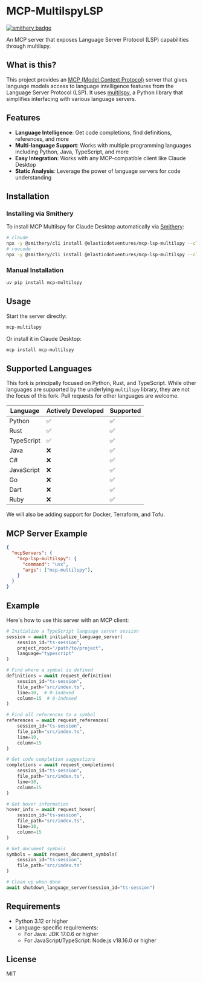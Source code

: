 # MCP-MultilspyLSP
[![smithery badge](https://smithery.ai/badge/@asimihsan/mcp-multilspy)](https://smithery.ai/server/@asimihsan/mcp-multilspy)

An MCP server that exposes Language Server Protocol (LSP) capabilities through multilspy.



## What is this?

This project provides an [MCP (Model Context Protocol)](https://modelcontextprotocol.io/) server that
gives language models access to language intelligence features from the Language Server Protocol (LSP).
It uses [multilspy](https://github.com/microsoft/multilspy), a Python library that simplifies
interfacing with various language servers.

## Features

- **Language Intelligence**: Get code completions, find definitions, references, and more
- **Multi-language Support**: Works with multiple programming languages including Python, Java, TypeScript, and more
- **Easy Integration**: Works with any MCP-compatible client like Claude Desktop
- **Static Analysis**: Leverage the power of language servers for code understanding

## Installation

### Installing via Smithery

To install MCP Multilspy for Claude Desktop automatically via [Smithery](https://smithery.ai/server/@asimihsan/mcp-multilspy):

```bash
# claude
npx -y @smithery/cli install @elasticdotventures/mcp-lsp-multilspy --client claude
# roocode
npx -y @smithery/cli install @elasticdotventures/mcp-lsp-multilspy --client roocode
```

### Manual Installation
```bash
uv pip install mcp-multilspy
```

## Usage

Start the server directly:

```bash
mcp-multilspy
```

Or install it in Claude Desktop:

```bash
mcp install mcp-multilspy
```

## Supported Languages

This fork is principally focused on Python, Rust, and TypeScript. While other languages are supported by the underlying `multilspy` library, they are not the focus of this fork. Pull requests for other languages are welcome.

| Language | Actively Developed | Supported |
|---|---|---|
| Python | ✅ | ✅ |
| Rust | ✅ | ✅ |
| TypeScript | ✅ | ✅ |
| Java | ❌ | ✅ |
| C# | ❌ | ✅ |
| JavaScript | ❌ | ✅ |
| Go | ❌ | ✅ |
| Dart | ❌ | ✅ |
| Ruby | ❌ | ✅ |

We will also be adding support for Docker, Terraform, and Tofu.

## MCP Server Example

```json
{
  "mcpServers": {
    "mcp-lsp-multilspy": {
      "command": "uvx",
      "args": ["mcp-multilspy"],
    }
  }
}
```

## Example

Here's how to use this server with an MCP client:

```python
# Initialize a TypeScript language server session
session = await initialize_language_server(
    session_id="ts-session", 
    project_root="/path/to/project",
    language="typescript"
)

# Find where a symbol is defined
definitions = await request_definition(
    session_id="ts-session",
    file_path="src/index.ts",
    line=10,  # 0-indexed
    column=15  # 0-indexed
)

# Find all references to a symbol
references = await request_references(
    session_id="ts-session",
    file_path="src/index.ts",
    line=10,
    column=15
)

# Get code completion suggestions
completions = await request_completions(
    session_id="ts-session",
    file_path="src/index.ts", 
    line=10,
    column=15
)

# Get hover information
hover_info = await request_hover(
    session_id="ts-session",
    file_path="src/index.ts",
    line=10,
    column=15
)

# Get document symbols
symbols = await request_document_symbols(
    session_id="ts-session",
    file_path="src/index.ts"
)

# Clean up when done
await shutdown_language_server(session_id="ts-session")
```

## Requirements

- Python 3.12 or higher
- Language-specific requirements:
  - For Java: JDK 17.0.6 or higher
  - For JavaScript/TypeScript: Node.js v18.16.0 or higher

## License

MIT